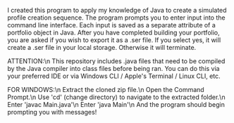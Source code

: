 I created this program to apply my knowledge of Java to create a simulated profile creation sequence.
The program prompts you to enter input into the command line interface. 
Each input is saved as a separate attribute of a portfolio object in Java.
After you have completed building your portfolio, you are asked if you wish to export it as a .ser file.
If you select yes, it will create a .ser file in your local storage. Otherwise it will terminate.

ATTENTION:\n
This repository includes .java files that need to be compiled by the Java compiler into class files before being ran.
You can do this via your preferred IDE or via Windows CLI / Apple's Terminal / Linux CLI, etc.

FOR WINDOWS:\n
Extract the cloned zip file.\n
Open the Command Prompt.\n
Use 'cd' (change directory) to navigate to the extracted folder.\n
Enter 'javac Main.java'\n
Enter 'java Main'\n
And the program should begin prompting you with messages!
